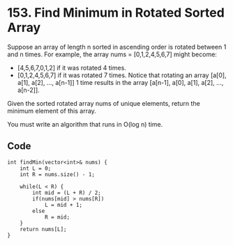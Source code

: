 # 153. Find Minimum in Rotated Sorted Array

Suppose an array of length n sorted in ascending order is rotated between 1 and n times. For example, the array nums = [0,1,2,4,5,6,7] might become:

- [4,5,6,7,0,1,2] if it was rotated 4 times.
- [0,1,2,4,5,6,7] if it was rotated 7 times.
Notice that rotating an array [a[0], a[1], a[2], ..., a[n-1]] 1 time results in the array [a[n-1], a[0], a[1], a[2], ..., a[n-2]].

Given the sorted rotated array nums of unique elements, return the minimum element of this array.

You must write an algorithm that runs in O(log n) time.

## Code

````
int findMin(vector<int>& nums) {
    int L = 0;
    int R = nums.size() - 1;

    while(L < R) {
        int mid = (L + R) / 2;
        if(nums[mid] > nums[R])
            L = mid + 1;
        else
            R = mid;
    }
    return nums[L];
}
````